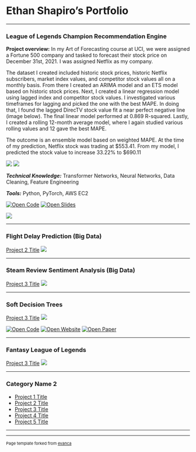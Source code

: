 # Ethan Shapiro’s Portfolio

---

### League of Legends Champion Recommendation Engine

**Project overview:** In my Art of Forecasting course at UCI, we were assigned a Fortune 500 company and tasked to forecast their stock price on December 31st, 2021. I was assigned Netflix as my company.

The dataset I created included historic stock prices, historic Netflix subscribers, market index values, and competitor stock values all on a monthly basis. From there I created an ARIMA model and an ETS model based on historic stock prices. Next, I created a linear regression model using lagged index and competitor stock values. I investigated various timeframes for lagging and picked the one with the best MAPE. In doing that, I found the lagged DirecTV stock value fit a near perfect negative line (image below). The final linear model performed at 0.869 R-squared. Lastly, I created a rolling 12-month average model, where I again studied various rolling values and 12 gave the best MAPE.  

The outcome is an ensemble model based on weighted MAPE. At the time of my prediction, Netflix stock was trading at $553.41. From my model, I predicted the stock value to increase 33.22% to $690.11

<img src="images/netflix_img.png?raw=true"/>
<img src="images/netflix_img2.png?raw=true"/>

***Technical Knowledge:*** Transformer Networks, Neural Networks, Data Cleaning, Feature Engineering

***Tools:*** Python, PyTorch, AWS EC2

[![Open Code](https://img.shields.io/badge/Jupyter-Open_Files-red?logo=Jupyter)](https://github.com/m-carini/m-carini.github.io/tree/main/netflix)
[![Open Slides](https://img.shields.io/badge/PPT-View_Slides-red?logo=microsoftpowerpoint)](docs/Netflix_Presentation_Notes.pptx)

<img src="images/dummy_thumbnail.jpg?raw=true"/>

---
### Flight Delay Prediction (Big Data)
[Project 2 Title](/pdf/sample_presentation.pdf)
<img src="images/dummy_thumbnail.jpg?raw=true"/>

---
### Steam Review Sentiment Analysis (Big Data)
[Project 3 Title](http://example.com/)
<img src="images/dummy_thumbnail.jpg?raw=true"/>

---

### Soft Decision Trees
[Project 3 Title](http://example.com/)
<img src="images/dummy_thumbnail.jpg?raw=true"/>

[![Open Code](https://img.shields.io/badge/Jupyter-Open_Files-red?logo=Jupyter)](https://github.com/m-carini/m-carini.github.io/tree/main/netflix)
[![Open Website](https://img.shields.io/badge/Website-8A2BE2)](https://github.com/m-carini/m-carini.github.io/tree/main/netflix)
[![Open Paper](https://img.shields.io/badge/PPT-View_Slides-red?logo=microsoftpowerpoint)](docs/Netflix_Presentation_Notes.pptx)

---

### Fantasy League of Legends
[Project 3 Title](http://example.com/)
<img src="images/dummy_thumbnail.jpg?raw=true"/>

---
### Category Name 2

- [Project 1 Title](http://example.com/)
- [Project 2 Title](http://example.com/)
- [Project 3 Title](http://example.com/)
- [Project 4 Title](http://example.com/)
- [Project 5 Title](http://example.com/)

---




---
<p style="font-size:11px">Page template forked from <a href="https://github.com/evanca/quick-portfolio">evanca</a></p>
<!-- Remove above link if you don't want to attibute -->
